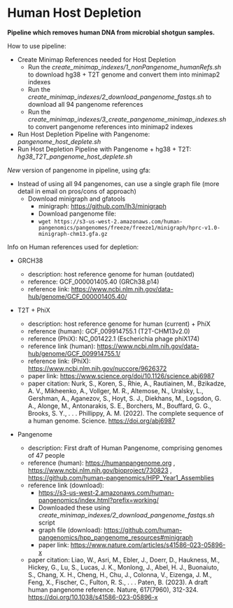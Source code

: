 # Human Host Depletion

**Pipeline which removes human DNA from microbial shotgun samples.**

How to use pipeline:
- Create Minimap References needed for Host Depletion  
	- Run the *create_minimap_indexes/1_nonPangenome_humanRefs.sh* to download hg38 + T2T genome and convert them into minimap2 indexes  
  	- Run the *create_minimap_indexes/2_download_pangenome_fastqs.sh* to download all 94 pangenome references  
  	- Run the *create_minimap_indexes/3_create_pangenome_minimap_indexes.sh* to convert pangenome references into minimap2 indexes  
- Run Host Depletion Pipeline with Pangenome: *pangenome_host_deplete.sh*  
- Run Host Depletion Pipeline with Pangenome + hg38 + T2T: *hg38_T2T_pangenome_host_deplete.sh*

*New* version of pangenome in pipeline, using gfa:
- Instead of using all 94 pangenomes, can use a single graph file (more detail in email on pros/cons of approach)
	- Download minigraph and gfatools
 		- minigraph: https://github.com/lh3/minigraph
        - Download pangenome file:
		- `wget https://s3-us-west-2.amazonaws.com/human-pangenomics/pangenomes/freeze/freeze1/minigraph/hprc-v1.0-minigraph-chm13.gfa.gz`

Info on Human references used for depletion:

- GRCH38
	- description: host reference genome for human (outdated)
	- reference: GCF_000001405.40 (GRCh38.p14)
	- reference link: https://www.ncbi.nlm.nih.gov/data-hub/genome/GCF_000001405.40/   

- T2T + PhiX
	- description: host reference genome for human (current) + PhiX
	- reference (human): GCF_009914755.1 (T2T-CHM13v2.0)
	- reference (PhiX): NC_001422.1 (Escherichia phage phiX174)
	- reference link (human): https://www.ncbi.nlm.nih.gov/data-hub/genome/GCF_009914755.1/
	- reference link: (PhiX): https://www.ncbi.nlm.nih.gov/nuccore/9626372
 	- paper link: https://www.science.org/doi/10.1126/science.abj6987
  	- paper citation: Nurk, S., Koren, S., Rhie, A., Rautiainen, M., Bzikadze, A. V., Mikheenko, A., Vollger, M. R., Altemose, N., Uralsky, L., Gershman, A., Aganezov, S., Hoyt, S. J., Diekhans, M., Logsdon, G. A., Alonge, M., Antonarakis, S. E., Borchers, M., Bouffard, G. G., Brooks, S. Y., . . .  Phillippy, A. M. (2022). The complete sequence of a human genome. Science. https://doi.org/abj6987  

- Pangenome
	- description: First draft of Human Pangenome, comprising genomes of 47 people
	- reference (human): https://humanpangenome.org , https://www.ncbi.nlm.nih.gov/bioproject/730823 , https://github.com/human-pangenomics/HPP_Year1_Assemblies
	- reference link (download): 
		- https://s3-us-west-2.amazonaws.com/human-pangenomics/index.html?prefix=working/
		- Downloaded these using *create_minimap_indexes/2_download_pangenome_fastqs.sh* script
    	- graph file (download): https://github.com/human-pangenomics/hpp_pangenome_resources#minigraph
        - paper link: https://www.nature.com/articles/s41586-023-05896-x
  	- paper citation: Liao, W., Asri, M., Ebler, J., Doerr, D., Haukness, M., Hickey, G., Lu, S., Lucas, J. K., Monlong, J., Abel, H. J., Buonaiuto, S., Chang, X. H., Cheng, H., Chu, J., Colonna, V., Eizenga, J. M., Feng, X., Fischer, C., Fulton, R. S., . . .  Paten, B. (2023). A draft human pangenome reference. Nature, 617(7960), 312-324. https://doi.org/10.1038/s41586-023-05896-x
